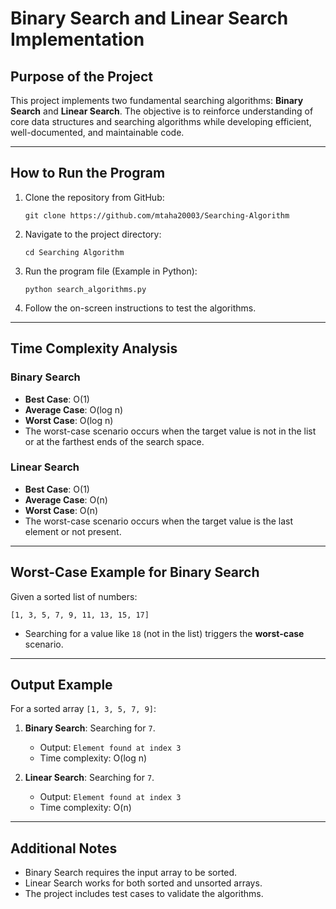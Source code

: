 # Binary Search and Linear Search Implementation

## Purpose of the Project
This project implements two fundamental searching algorithms: **Binary Search** and **Linear Search**. 
The objective is to reinforce understanding of core data structures and searching algorithms while developing 
efficient, well-documented, and maintainable code.

---

## How to Run the Program

1. Clone the repository from GitHub:
   ```
   git clone https://github.com/mtaha20003/Searching-Algorithm
   ```

2. Navigate to the project directory:
   ```
   cd Searching Algorithm
   ```

3. Run the program file (Example in Python):
   ```
   python search_algorithms.py
   ```

4. Follow the on-screen instructions to test the algorithms.

---

## Time Complexity Analysis

### **Binary Search**
- **Best Case**: O(1)
- **Average Case**: O(log n)
- **Worst Case**: O(log n)
- The worst-case scenario occurs when the target value is not in the list or at the farthest ends of the search space.

### **Linear Search**
- **Best Case**: O(1)
- **Average Case**: O(n)
- **Worst Case**: O(n)
- The worst-case scenario occurs when the target value is the last element or not present.

---

## Worst-Case Example for Binary Search

Given a sorted list of numbers:
```
[1, 3, 5, 7, 9, 11, 13, 15, 17]
```
- Searching for a value like `18` (not in the list) triggers the **worst-case** scenario.

---

## Output Example
For a sorted array `[1, 3, 5, 7, 9]`:

1. **Binary Search**: Searching for `7`.
   - Output: `Element found at index 3`
   - Time complexity: O(log n)

2. **Linear Search**: Searching for `7`.
   - Output: `Element found at index 3`
   - Time complexity: O(n)

---

## Additional Notes
- Binary Search requires the input array to be sorted.
- Linear Search works for both sorted and unsorted arrays.
- The project includes test cases to validate the algorithms.
